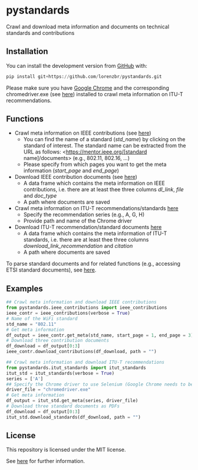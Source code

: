 # pystandards

Crawl and download meta information and documents on technical standards and contributions


## Installation

You can install the development version from [GitHub](https://github.com/) with:

``` python
pip install git+https://github.com/lorenzbr/pystandards.git
```

Please make sure you have [Google Chrome](https://www.google.com/chrome/) and the corresponding chromedriver.exe (see [here](https://chromedriver.chromium.org/downloads)) installed to crawl meta information on ITU-T recommendations.


## Functions

* Crawl meta information on IEEE contributions (see [here](https://mentor.ieee.org/802))
    * You can find the name of a standard (_std_name_) by clicking on the standard of interest. The standard name can be extracted from the URL as follows: <https://mentor.ieee.org/[standard name]/documents> (e.g., 802.11, 802.16, ...)
    * Please specify from which pages you want to get the meta information (_start_page_ and _end_page_)
* Download IEEE contribution documents (see [here](https://mentor.ieee.org/802))
    * A data frame which contains the meta information on IEEE contributions, i.e. there are at least thee three columns _dl_link_, _file_ and _doc_type_
    * A path where documents are saved
* Crawl meta information on ITU-T recommendations/standards [here](https://www.itu.int/ITU-T/recommendations)
    * Specify the recommendation series (e.g., A, G, H)
    * Provide path and name of the Chrome driver
* Download ITU-T recommendation/standard documents [here](https://www.itu.int/ITU-T/recommendations)
    * A data frame which contains the meta information of ITU-T standards, i.e. there are at least thee three columns _download_link_recommendation_ and _citation_
    * A path where documents are saved

To parse standard documents and for related functions (e.g., accessing ETSI standard documents), see [here](https://github.com/lorenzbr/techStandards).


## Examples

```python
## Crawl meta information and download IEEE contributions
from pystandards.ieee_contributions import ieee_contributions
ieee_contr = ieee_contributions(verbose = True)
# Name of the WiFi standard
std_name = "802.11"
# Get meta information
df_output = ieee_contr.get_meta(std_name, start_page = 1, end_page = 3)
# Download three contribution documents
df_download = df_output[0:3]
ieee_contr.download_contributions(df_download, path = "")

## Crawl meta information and download ITU-T recommendations
from pystandards.itut_standards import itut_standards
itut_std = itut_standards(verbose = True)
series = ['A']
## Specify the Chrome driver to use Selenium (Google Chrome needs to be installed)
driver_file = "chromedriver.exe"
# Get meta information
df_output = itut_std.get_meta(series, driver_file)
# Download three standard documents as PDFs
df_download = df_output[0:3]
itut_std.download_standards(df_download, path = "")
```


## License

This repository is licensed under the MIT license.

See [here](https://github.com/lorenzbr/pystandards/blob/master/LICENSE) for further information.